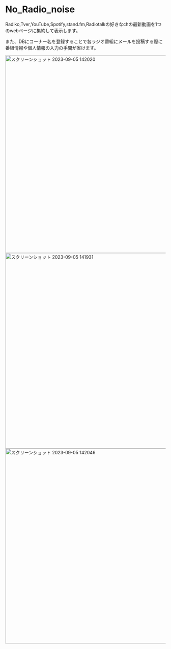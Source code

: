 # No_Radio_noise

Radiko,Tver,YouTube,Spotify,stand.fm,Radiotalkの好きなchの最新動画を1つのwebページに集約して表示します。

また、DBにコーナー名を登録することで各ラジオ番組にメールを投稿する際に番組情報や個人情報の入力の手間が省けます。

<img width="619" alt="スクリーンショット 2023-09-05 142020" src="https://github.com/nagotta/No_Radio_noise/assets/86472676/8e9900b1-81ec-42f9-962c-b2adbb5d4c9e">
<img width="612" alt="スクリーンショット 2023-09-05 141931" src="https://github.com/nagotta/No_Radio_noise/assets/86472676/b9948d09-9d0d-4bc0-95e5-fdf84bac5741">
<img width="611" alt="スクリーンショット 2023-09-05 142046" src="https://github.com/nagotta/No_Radio_noise/assets/86472676/20761abc-15db-4efe-a061-5fce5a9fdf91">
